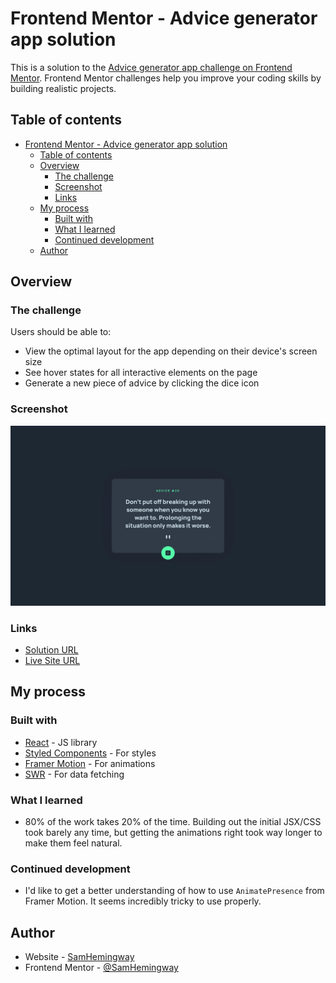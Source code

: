 # Frontend Mentor - Advice generator app solution

This is a solution to the [Advice generator app challenge on Frontend Mentor](https://www.frontendmentor.io/challenges/advice-generator-app-QdUG-13db). Frontend Mentor challenges help you improve your coding skills by building realistic projects.

## Table of contents

- [Frontend Mentor - Advice generator app solution](#frontend-mentor---advice-generator-app-solution)
  - [Table of contents](#table-of-contents)
  - [Overview](#overview)
    - [The challenge](#the-challenge)
    - [Screenshot](#screenshot)
    - [Links](#links)
  - [My process](#my-process)
    - [Built with](#built-with)
    - [What I learned](#what-i-learned)
    - [Continued development](#continued-development)
  - [Author](#author)

## Overview

### The challenge

Users should be able to:

- View the optimal layout for the app depending on their device's screen size
- See hover states for all interactive elements on the page
- Generate a new piece of advice by clicking the dice icon

### Screenshot

![A screenshot of the app](./docs/desktopScreenshot.webp)

### Links

- [Solution URL](https://github.com/SamHemingway/advice-generator-app)
- [Live Site URL](https://magenta-mousse-26fb80.netlify.app)

## My process

### Built with

- [React](https://reactjs.org/) - JS library
- [Styled Components](https://styled-components.com/) - For styles
- [Framer Motion](https://www.framer.com/motion/) - For animations
- [SWR](https://swr.vercel.app) - For data fetching

### What I learned

- 80% of the work takes 20% of the time. Building out the initial JSX/CSS took barely any time, but getting the animations right took way longer to make them feel natural.

### Continued development

- I'd like to get a better understanding of how to use `AnimatePresence` from Framer Motion. It seems incredibly tricky to use properly.

## Author

- Website - [SamHemingway](https://samhemingway.dev)
- Frontend Mentor - [@SamHemingway](https://www.frontendmentor.io/profile/SamHemingway)
